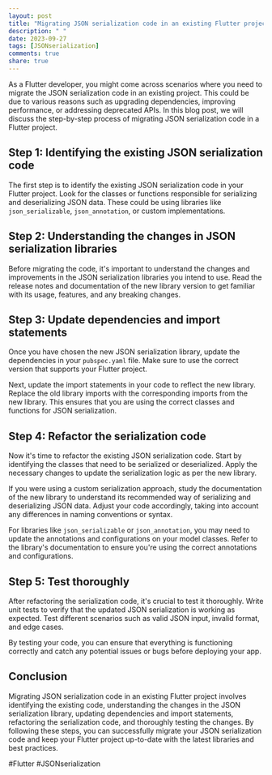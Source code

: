 ```yaml
---
layout: post
title: "Migrating JSON serialization code in an existing Flutter project"
description: " "
date: 2023-09-27
tags: [JSONserialization]
comments: true
share: true
---
```


As a Flutter developer, you might come across scenarios where you need to migrate the JSON serialization code in an existing project. This could be due to various reasons such as upgrading dependencies, improving performance, or addressing deprecated APIs. In this blog post, we will discuss the step-by-step process of migrating JSON serialization code in a Flutter project.

## Step 1: Identifying the existing JSON serialization code

The first step is to identify the existing JSON serialization code in your Flutter project. Look for the classes or functions responsible for serializing and deserializing JSON data. These could be using libraries like `json_serializable`, `json_annotation`, or custom implementations.

## Step 2: Understanding the changes in JSON serialization libraries

Before migrating the code, it's important to understand the changes and improvements in the JSON serialization libraries you intend to use. Read the release notes and documentation of the new library version to get familiar with its usage, features, and any breaking changes.

## Step 3: Update dependencies and import statements

Once you have chosen the new JSON serialization library, update the dependencies in your `pubspec.yaml` file. Make sure to use the correct version that supports your Flutter project.

Next, update the import statements in your code to reflect the new library. Replace the old library imports with the corresponding imports from the new library. This ensures that you are using the correct classes and functions for JSON serialization.

## Step 4: Refactor the serialization code

Now it's time to refactor the existing JSON serialization code. Start by identifying the classes that need to be serialized or deserialized. Apply the necessary changes to update the serialization logic as per the new library.

If you were using a custom serialization approach, study the documentation of the new library to understand its recommended way of serializing and deserializing JSON data. Adjust your code accordingly, taking into account any differences in naming conventions or syntax.

For libraries like `json_serializable` or `json_annotation`, you may need to update the annotations and configurations on your model classes. Refer to the library's documentation to ensure you're using the correct annotations and configurations.

## Step 5: Test thoroughly

After refactoring the serialization code, it's crucial to test it thoroughly. Write unit tests to verify that the updated JSON serialization is working as expected. Test different scenarios such as valid JSON input, invalid format, and edge cases.

By testing your code, you can ensure that everything is functioning correctly and catch any potential issues or bugs before deploying your app.

## Conclusion

Migrating JSON serialization code in an existing Flutter project involves identifying the existing code, understanding the changes in the JSON serialization library, updating dependencies and import statements, refactoring the serialization code, and thoroughly testing the changes. By following these steps, you can successfully migrate your JSON serialization code and keep your Flutter project up-to-date with the latest libraries and best practices.

#Flutter #JSONserialization